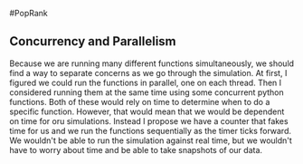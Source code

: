 #PopRank


## Concurrency and Parallelism

Because we are running many different functions simultaneously, we should find a way to separate concerns as we go through the simulation. At first, I figured we could run the functions in parallel, one on each thread. Then I considered running them at the same time using some concurrent python functions. Both of these would rely on time to determine when to do a specific function. However, that would mean that we would be dependent on time for oru simulations. Instead I propose we have a counter that fakes time for us and we run the functions sequentially as the timer ticks forward. We wouldn't be able to run the simulation against real time, but we wouldn't have to worry about time and be able to take snapshots of our data.



